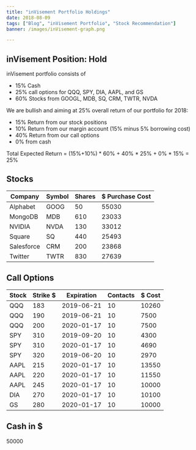 ```yaml
---
title: "inVisement Portfolio Holdings"
date: 2018-08-09
tags: ["Blog", "inVisement Portfolio", "Stock Recommendation"]
banner: /images/inVisement-graph.png

---
```



## inVisement Position: Hold
inVisement portfolio consists of 

- 15% Cash
- 25% call options for QQQ, SPY, DIA, AAPL, and GS
- 60% Stocks from GOOGL, MDB, SQ, CRM, TWTR, NVDA

We are bullish and aiming at 25% overall return of our portfolio for 2018:

- 15% Return from our stock positions
- 10% Return from our margin account (15% minus 5% borrowing cost) 
- 40% Return from our call options
- 0% from cash

Total Expected Return = (15%+10%) * 60% + 40% * 25% + 0% * 15% = 25%


## Stocks

Company     | Symbol    | Shares    | $ Purchase Cost
--- | --- | --- | ---
Alphabet    | GOOG      | 50        | 55030
MongoDB     | MDB       | 610       | 23033
NVIDIA      | NVDA      | 130       | 33012
Square      | SQ        | 440       | 25493
Salesforce  | CRM       | 200       | 23868
Twitter     | TWTR      | 830       | 27639


## Call Options

Stock       | Strike $  | Expiration| Contacts          | $ Cost
---         | ---       | ---       | ---               | ---
QQQ         | 183       | 2019-06-21| 10                | 10260
QQQ         | 190       | 2019-06-21| 10                | 7500
QQQ         | 200       | 2020-01-17| 10                | 7500
SPY         | 310       | 2019-09-20| 10                | 4300
SPY         | 310       | 2020-01-17| 10                | 4690
SPY         | 320       | 2019-06-20| 10                | 2970
AAPL        | 215       | 2020-01-17| 10                | 13550
AAPL        | 220       | 2020-01-17| 10                | 11550
AAPL        | 245       | 2020-01-17| 10                | 10000
DIA         | 270       | 2020-01-17| 10                | 10100
GS          | 280       | 2020-01-17| 10                | 10000

## Cash in $
50000


